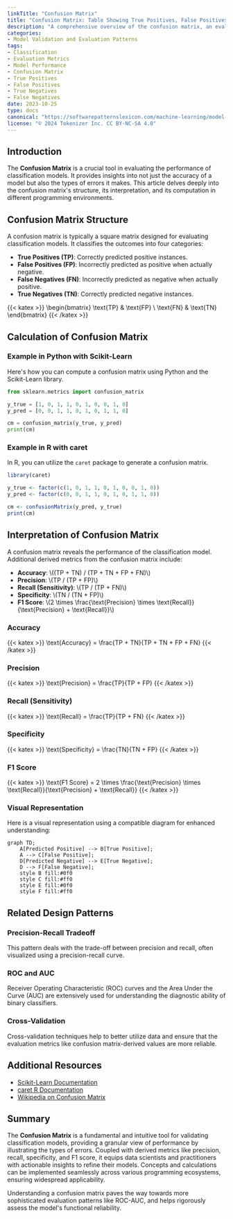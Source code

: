 ```yaml
---
linkTitle: "Confusion Matrix"
title: "Confusion Matrix: Table Showing True Positives, False Positives, True Negatives, and False Negatives"
description: "A comprehensive overview of the confusion matrix, an evaluation metric used to judge classification models' performance including detailed explanations, examples in various programming languages, and additional resources."
categories:
- Model Validation and Evaluation Patterns
tags:
- Classification
- Evaluation Metrics
- Model Performance
- Confusion Matrix
- True Positives
- False Positives
- True Negatives
- False Negatives
date: 2023-10-25
type: docs
canonical: "https://softwarepatternslexicon.com/machine-learning/model-validation-and-evaluation-patterns/evaluation-metrics/confusion-matrix"
license: "© 2024 Tokenizer Inc. CC BY-NC-SA 4.0"
---
```


## Introduction

The **Confusion Matrix** is a crucial tool in evaluating the performance of classification models. It provides insights into not just the accuracy of a model but also the types of errors it makes. This article delves deeply into the confusion matrix's structure, its interpretation, and its computation in different programming environments.

## Confusion Matrix Structure

A confusion matrix is typically a square matrix designed for evaluating classification models. It classifies the outcomes into four categories:

- **True Positives (TP)**: Correctly predicted positive instances.
- **False Positives (FP)**: Incorrectly predicted as positive when actually negative.
- **False Negatives (FN)**: Incorrectly predicted as negative when actually positive.
- **True Negatives (TN)**: Correctly predicted negative instances.

{{< katex >}}
\begin{bmatrix}
\text{TP} & \text{FP} \\
\text{FN} & \text{TN}
\end{bmatrix}
{{< /katex >}}

## Calculation of Confusion Matrix

### Example in Python with Scikit-Learn

Here's how you can compute a confusion matrix using Python and the Scikit-Learn library.

```python
from sklearn.metrics import confusion_matrix

y_true = [1, 0, 1, 1, 0, 1, 0, 0, 1, 0]
y_pred = [0, 0, 1, 1, 0, 1, 0, 1, 1, 0]

cm = confusion_matrix(y_true, y_pred)
print(cm)
```

### Example in R with caret

In R, you can utilize the `caret` package to generate a confusion matrix.

```R
library(caret)

y_true <- factor(c(1, 0, 1, 1, 0, 1, 0, 0, 1, 0))
y_pred <- factor(c(0, 0, 1, 1, 0, 1, 0, 1, 1, 0))

cm <- confusionMatrix(y_pred, y_true)
print(cm)
```

## Interpretation of Confusion Matrix

A confusion matrix reveals the performance of the classification model. Additional derived metrics from the confusion matrix include:

- **Accuracy**: \\((TP + TN) / (TP + TN + FP + FN)\\)
- **Precision**: \\(TP / (TP + FP)\\)
- **Recall (Sensitivity)**: \\(TP / (TP + FN)\\)
- **Specificity**: \\(TN / (TN + FP)\\)
- **F1 Score**: \\(2 \times \frac{\text{Precision} \times \text{Recall}}{\text{Precision} + \text{Recall}}\\)

### Accuracy

{{< katex >}}
\text{Accuracy} = \frac{TP + TN}{TP + TN + FP + FN}
{{< /katex >}}

### Precision

{{< katex >}}
\text{Precision} = \frac{TP}{TP + FP}
{{< /katex >}}

### Recall (Sensitivity)

{{< katex >}}
\text{Recall} = \frac{TP}{TP + FN}
{{< /katex >}}

### Specificity

{{< katex >}}
\text{Specificity} = \frac{TN}{TN + FP}
{{< /katex >}}

### F1 Score

{{< katex >}}
\text{F1 Score} = 2 \times \frac{\text{Precision} \times \text{Recall}}{\text{Precision} + \text{Recall}}
{{< /katex >}}

### Visual Representation

Here is a visual representation using a compatible diagram for enhanced understanding:

```mermaid
graph TD;
    A[Predicted Positive] --> B[True Positive];
    A --> C[False Positive];
    D[Predicted Negative] --> E[True Negative];
    D --> F[False Negative];
    style B fill:#0f0
    style C fill:#ff0
    style E fill:#0f0
    style F fill:#ff0
```

## Related Design Patterns

### Precision-Recall Tradeoff

This pattern deals with the trade-off between precision and recall, often visualized using a precision-recall curve.

### ROC and AUC

Receiver Operating Characteristic (ROC) curves and the Area Under the Curve (AUC) are extensively used for understanding the diagnostic ability of binary classifiers.

### Cross-Validation

Cross-validation techniques help to better utilize data and ensure that the evaluation metrics like confusion matrix-derived values are more reliable.

## Additional Resources

- [Scikit-Learn Documentation](https://scikit-learn.org/stable/modules/generated/sklearn.metrics.confusion_matrix.html) 
- [caret R Documentation](https://topepo.github.io/caret/)
- [Wikipedia on Confusion Matrix](https://en.wikipedia.org/wiki/Confusion_matrix)

## Summary

The **Confusion Matrix** is a fundamental and intuitive tool for validating classification models, providing a granular view of performance by illustrating the types of errors. Coupled with derived metrics like precision, recall, specificity, and F1 score, it equips data scientists and practitioners with actionable insights to refine their models. Concepts and calculations can be implemented seamlessly across various programming ecosystems, ensuring widespread applicability.

Understanding a confusion matrix paves the way towards more sophisticated evaluation patterns like ROC-AUC, and helps rigorously assess the model's functional reliability.

